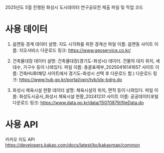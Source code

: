 2025년도 5월 진행된 화성시 도시데이터 연구공모전 제출 파일 및 작업 코드

# 사용 데이터
1. 읍면동 경계
데이터 설명: 지도 시각화를 위한 경계선
파일 이름: 읍면동
사이트 이름: 지오서비스
다운로드 링크: https://www.geoservice.co.kr/

2. 건축물대장
   데이터 설명: 건축물대장(경기도-화성시) 데이터. 건물의 대지 위치, 세대수, 가구수 등이 나와있다.
   파일 이름: 총괄표제부_20250416141657
   사이트 이름: 건축HUB(해당 사이트에서 경기도-화성시 선택 후 다운로드 함.)
   다운로드 링크: https://www.hub.go.kr/portal/opn/tyb/idx-bdrg.do

3. 화성시 체육시설 현황
   데이터 설명: 체육시설의 위치, 면적 등이 나와있다.
   파일 이름: 화성도시공사_화성시 체육시설 현황_20241231
   사이트 이름: 공공데이터포털
   다운로드 링크: https://www.data.go.kr/data/15070879/fileData.do

# 사용 API
카카오 지도 API
https://developers.kakao.com/docs/latest/ko/kakaomap/common





